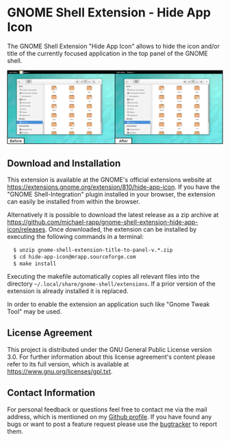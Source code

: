 # GNOME Shell Extension - Hide App Icon

The GNOME Shell Extension "Hide App Icon" allows to hide the icon and/or title of the currently focused application in the top panel of the GNOME shell.

![](SCREENSHOT.png)

## Download and Installation

This extension is available at the GNOME's official extensions website at https://extensions.gnome.org/extension/810/hide-app-icon. If you have the "GNOME Shell-Integration" plugin installed in your browser, the extension can easily be installed from within the browser.

Alternatively it is possible to download the latest release as a zip archive at https://github.com/michael-rapp/gnome-shell-extension-hide-app-icon/releases. Once downloaded, the extension can be installed by executing the following commands in a terminal:

```
  $ unzip gnome-shell-extension-title-to-panel-v.*.zip 
  $ cd hide-app-icon@mrapp.sourceforge.com
  $ make install
```

Executing the makefile automatically copies all relevant files into the directory `~/.local/share/gnome-shell/extensions`. If a prior version of the extension is already installed it is replaced.

In order to enable the extension an application such like "Gnome Tweak Tool" may be used.

## License Agreement

This project is distributed under the GNU General Public License version 3.0. For further information about this license agreement's content please refer to its full version, which is available at https://www.gnu.org/licenses/gpl.txt.

## Contact Information

For personal feedback or questions feel free to contact me via the mail address, which is mentioned on my [Github profile](https://github.com/michael-rapp). If you have found any bugs or want to post a feature request please use the [bugtracker](https://github.com/michael-rapp/gnome-shell-extension-hide-app-icon/issues) to report them.